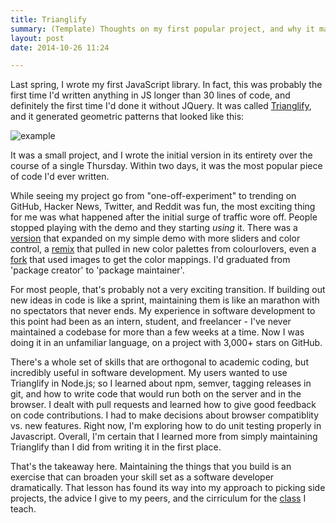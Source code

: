 ```yaml
---
title: Trianglify
summary: (Template) Thoughts on my first popular project, and why it matters.
layout: post
date: 2014-10-26 11:24

---
```


Last spring, I wrote my first JavaScript library. In fact, this was probably the first time I'd written anything in JS longer than 30 lines of code, and definitely the first time I'd done it without JQuery. It was called [Trianglify](http://qrohlf.com/trianglify), and it generated geometric patterns that looked like this:

![example](/images/trianglify/trianglify.png)

It was a small project, and I wrote the initial version in its entirety over the course of a single Thursday. Within two days, it was the most popular piece of code I'd ever written.

While seeing my project go from "one-off-experiment" to trending on GitHub, Hacker News, Twitter, and Reddit was fun, the most exciting thing for me was what happened after the initial surge of traffic wore off. People stopped playing with the demo and they starting *using* it. There was a [version](http://nixterrimus.github.io/Triangle-Play-App/) that expanded on my simple demo with more sliders and color control, a [remix](http://alssndro.github.io/trianglify-background-generator/) that pulled in new color palettes from colourlovers, even a [fork](http://asifmallik.github.io) that used images to get the color mappings. I'd graduated from 'package creator' to 'package maintainer'.

For most people, that's probably not a very exciting transition. If building out new ideas in code is like a sprint, maintaining them is like an marathon with no spectators that never ends. My experience in software development to this point had been as an intern, student, and freelancer - I've never maintained a codebase for more than a few weeks at a time. Now I was doing it in an unfamiliar language, on a project with 3,000+ stars on GitHub.

There's a whole set of skills that are orthogonal to academic coding, but incredibly useful in software development. My users wanted to use Trianglify in Node.js; so I learned about npm, semver, tagging releases in git, and how to write code that would run both on the server and in the browser. I dealt with pull requests and learned how to give good feedback on code contributions. I had to make decisions about browser compatiblity vs. new features. Right now, I'm exploring how to do unit testing properly in Javascript. Overall, I'm certain that I learned more from simply maintaining Trianglify than I did from writing it in the first place.

That's the takeaway here. Maintaining the things that you build is an exercise that can broaden your skill set as a software developer dramatically. That lesson has found its way into my approach to picking side projects, the advice I give to my peers, and the cirriculum for the [class](http://webdev.qrohlf.com) I teach.
